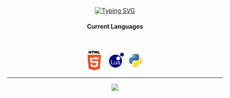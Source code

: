 <p align="center"> 
  <a href="https://git.io/typing-svg">
    <img src="https://readme-typing-svg.herokuapp.com?font=Fira+Code&size=15&pause=1000&color=F7F7F7&center=true&vCenter=true&width=435&lines=I+hate+Roblox+skids" alt="Typing SVG" />
  </a>
  <a href="https://github.com/marvcolol">
    <p align="center">
    </p>
  </a>

  <h4 align="center">Current Languages</h4>
  <br>
  <p align="center">
    <code><img height="45" src="https://raw.githubusercontent.com/github/explore/main/topics/html/html.png"></code>
    <code><img height="45" src="https://raw.githubusercontent.com/github/explore/main/topics/lua/lua.png"></code>
    <code><img height="45" src="https://raw.githubusercontent.com/github/explore/main/topics/python/python.png"></code>
  </p>

  ---

  <p align="center"> 
    <img src="https://discord.c99.nl/widget/theme-4/1164692424522735616.png" />
  </p>
</p>
